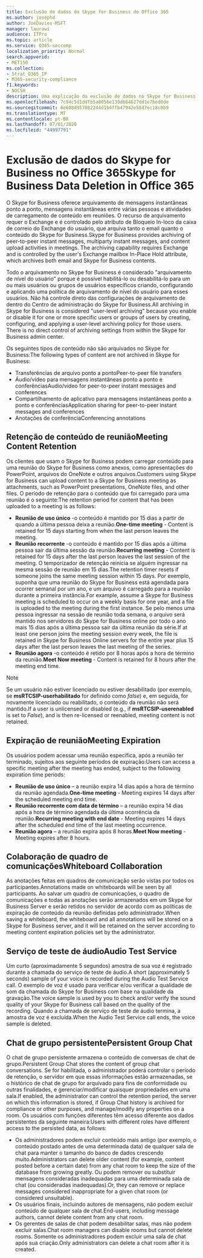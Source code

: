 ```yaml
---
title: Exclusão de dados do Skype for Business do Office 365
ms.author: josephd
author: JoeDavies-MSFT
manager: laurawi
audience: ITPro
ms.topic: article
ms.service: O365-seccomp
localization_priority: Normal
search.appverid:
- MET150
ms.collection:
- Strat_O365_IP
- M365-security-compliance
f1.keywords:
- NOCSH
description: Uma explicação da exclusão de dados no Skype for Business.
ms.openlocfilehash: 7c94c5d1ddfb5a8056e139d664627dd1e7bed0de
ms.sourcegitcommit: 6e608d957082244d1b4ffb47942e5847ec18c0b9
ms.translationtype: MT
ms.contentlocale: pt-BR
ms.lasthandoff: 07/01/2020
ms.locfileid: "44997791"
---
```

# <a name="skype-for-business-data-deletion-in-office-365"></a><span data-ttu-id="7cd76-103">Exclusão de dados do Skype for Business no Office 365</span><span class="sxs-lookup"><span data-stu-id="7cd76-103">Skype for Business Data Deletion in Office 365</span></span>

<span data-ttu-id="7cd76-p101">O Skype for Business oferece arquivamento de mensagens instantâneas ponto a ponto, mensagens instantâneas entre várias pessoas e atividades de carregamento de conteúdo em reuniões. O recurso de arquivamento requer o Exchange e é controlado pelo atributo de Bloqueio In-loco da caixa de correio do Exchange do usuário, que arquiva tanto o email quanto o conteúdo do Skype for Business.</span><span class="sxs-lookup"><span data-stu-id="7cd76-p101">Skype for Business provides archiving of peer-to-peer instant messages, multiparty instant messages, and content upload activities in meetings. The archiving capability requires Exchange and is controlled by the user's Exchange mailbox In-Place Hold attribute, which archives both email and Skype for Business contents.</span></span>

<span data-ttu-id="7cd76-p102">Todo o arquivamento no Skype for Business é considerado "arquivamento de nível do usuário" porque é possível habilitá-lo ou desabilitá-lo para um ou mais usuários ou grupos de usuários específicos criando, configurando e aplicando uma política de arquivamento de nível do usuário para esses usuários. Não há controle direto das configurações de arquivamento de dentro do Centro de administração do Skype for Business.</span><span class="sxs-lookup"><span data-stu-id="7cd76-p102">All archiving in Skype for Business is considered "user-level archiving" because you enable or disable it for one or more specific users or groups of users by creating, configuring, and applying a user-level archiving policy for those users. There is no direct control of archiving settings from within the Skype for Business admin center.</span></span>

<span data-ttu-id="7cd76-108">Os seguintes tipos de conteúdo não são arquivados no Skype for Business:</span><span class="sxs-lookup"><span data-stu-id="7cd76-108">The following types of content are not archived in Skype for Business:</span></span>

- <span data-ttu-id="7cd76-109">Transferências de arquivo ponto a ponto</span><span class="sxs-lookup"><span data-stu-id="7cd76-109">Peer-to-peer file transfers</span></span>
- <span data-ttu-id="7cd76-110">Áudio/vídeo para mensagens instantâneas ponto a ponto e conferências</span><span class="sxs-lookup"><span data-stu-id="7cd76-110">Audio/video for peer-to-peer instant messages and conferences</span></span>
- <span data-ttu-id="7cd76-111">Compartilhamento de aplicativo para mensagens instantâneas ponto a ponto e conferências</span><span class="sxs-lookup"><span data-stu-id="7cd76-111">Application sharing for peer-to-peer instant messages and conferences</span></span>
- <span data-ttu-id="7cd76-112">Anotações de conferência</span><span class="sxs-lookup"><span data-stu-id="7cd76-112">Conferencing annotations</span></span> 

## <a name="meeting-content-retention"></a><span data-ttu-id="7cd76-113">Retenção de conteúdo de reunião</span><span class="sxs-lookup"><span data-stu-id="7cd76-113">Meeting Content Retention</span></span>

<span data-ttu-id="7cd76-114">Os clientes que usam o Skype for Business podem carregar conteúdo para uma reunião do Skype for Business como anexos, como apresentações do PowerPoint, arquivos do OneNote e outros arquivos.</span><span class="sxs-lookup"><span data-stu-id="7cd76-114">Customers using Skype for Business can upload content to a Skype for Business meeting as attachments, such as PowerPoint presentations, OneNote files, and other files.</span></span> <span data-ttu-id="7cd76-115">O período de retenção para o conteúdo que foi carregado para uma reunião é o seguinte:</span><span class="sxs-lookup"><span data-stu-id="7cd76-115">The retention period for content that has been uploaded to a meeting is as follows:</span></span>

- <span data-ttu-id="7cd76-116">**Reunião de uso único** -o conteúdo é mantido por 15 dias a partir de quando a última pessoa deixa a reunião.</span><span class="sxs-lookup"><span data-stu-id="7cd76-116">**One-time meeting** - Content is retained for 15 days starting from when the last person leaves the meeting.</span></span>
- <span data-ttu-id="7cd76-117">**Reunião recorrente** -o conteúdo é mantido por 15 dias após a última pessoa sair da última sessão da reunião.</span><span class="sxs-lookup"><span data-stu-id="7cd76-117">**Recurring meeting** - Content is retained for 15 days after the last person leaves the last session of the meeting.</span></span> <span data-ttu-id="7cd76-118">O temporizador de retenção reinicia se alguém ingressar na mesma sessão de reunião em 15 dias.</span><span class="sxs-lookup"><span data-stu-id="7cd76-118">The retention timer resets if someone joins the same meeting session within 15 days.</span></span> <span data-ttu-id="7cd76-119">Por exemplo, suponha que uma reunião do Skype for Business está agendada para ocorrer semanal por um ano, e um arquivo é carregado para a reunião durante a primeira instância.</span><span class="sxs-lookup"><span data-stu-id="7cd76-119">For example, assume a Skype for Business meeting is scheduled to occur on a weekly basis for one year, and a file is uploaded to the meeting during the first instance.</span></span> <span data-ttu-id="7cd76-120">Se pelo menos uma pessoa ingressar na sessão de reunião toda semana, o arquivo será mantido nos servidores do Skype for Business online por todo o ano mais 15 dias após a última pessoa sair da última reunião da série.</span><span class="sxs-lookup"><span data-stu-id="7cd76-120">If at least one person joins the meeting session every week, the file is retained in Skype for Business Online servers for the entire year plus 15 days after the last person leaves the last meeting of the series.</span></span>
- <span data-ttu-id="7cd76-121">**Reunião agora** -o conteúdo é retido por 8 horas após a hora de término da reunião.</span><span class="sxs-lookup"><span data-stu-id="7cd76-121">**Meet Now meeting** - Content is retained for 8 hours after the meeting end time.</span></span>

> [!NOTE]
> <span data-ttu-id="7cd76-122">Se um usuário não estiver licenciado ou estiver desabilitado (por exemplo, se **msRTCSIP-userhabilitado** for definido como *false*) e, em seguida, for novamente licenciado ou reabilitado, o conteúdo da reunião não será mantido.</span><span class="sxs-lookup"><span data-stu-id="7cd76-122">If a user is unlicensed or disabled (e.g., if **msRTCSIP-userenabled** is set to *False*), and is then re-licensed or reenabled, meeting content is not retained.</span></span>

## <a name="meeting-expiration"></a><span data-ttu-id="7cd76-123">Expiração de reunião</span><span class="sxs-lookup"><span data-stu-id="7cd76-123">Meeting Expiration</span></span>

<span data-ttu-id="7cd76-124">Os usuários podem acessar uma reunião específica, após a reunião ter terminado, sujeitos aos seguinte períodos de expiração:</span><span class="sxs-lookup"><span data-stu-id="7cd76-124">Users can access a specific meeting after the meeting has ended, subject to the following expiration time periods:</span></span>

- <span data-ttu-id="7cd76-125">**Reunião de uso único** – a reunião expira 14 dias após a hora de término da reunião agendada.</span><span class="sxs-lookup"><span data-stu-id="7cd76-125">**One-time meeting** - Meeting expires 14 days after the scheduled meeting end time.</span></span>
- <span data-ttu-id="7cd76-126">**Reunião recorrente com data de término** – a reunião expira 14 dias após a hora de término agendada da última ocorrência da reunião.</span><span class="sxs-lookup"><span data-stu-id="7cd76-126">**Recurring meeting with end date** - Meeting expires 14 days after the scheduled end time of the last meeting occurrence.</span></span>
- <span data-ttu-id="7cd76-127">**Reunião agora** – a reunião expira após 8 horas.</span><span class="sxs-lookup"><span data-stu-id="7cd76-127">**Meet Now meeting** - Meeting expires after 8 hours.</span></span>

## <a name="whiteboard-collaboration"></a><span data-ttu-id="7cd76-128">Colaboração de quadro de comunicações</span><span class="sxs-lookup"><span data-stu-id="7cd76-128">Whiteboard Collaboration</span></span>

<span data-ttu-id="7cd76-129">As anotações feitas em quadros de comunicação serão vistas por todos os participantes.</span><span class="sxs-lookup"><span data-stu-id="7cd76-129">Annotations made on whiteboards will be seen by all participants.</span></span> <span data-ttu-id="7cd76-130">Ao salvar um quadro de comunicações, o quadro de comunicações e todas as anotações serão armazenados em um Skype for Business Server e serão retidos no servidor de acordo com as políticas de expiração de conteúdo da reunião definidas pelo administrador.</span><span class="sxs-lookup"><span data-stu-id="7cd76-130">When saving a whiteboard, the whiteboard and all annotations will be stored on a Skype for Business server, and it will be retained on the server according to meeting content expiration policies set by the administrator.</span></span>

## <a name="audio-test-service"></a><span data-ttu-id="7cd76-131">Serviço de teste de áudio</span><span class="sxs-lookup"><span data-stu-id="7cd76-131">Audio Test Service</span></span>

<span data-ttu-id="7cd76-132">Um curto (aproximadamente 5 segundos) amostra de sua voz é registrado durante a chamada do serviço de teste de áudio.</span><span class="sxs-lookup"><span data-stu-id="7cd76-132">A short (approximately 5 seconds) sample of your voice is recorded during the Audio Test Service call.</span></span> <span data-ttu-id="7cd76-133">O exemplo de voz é usado para verificar e/ou verificar a qualidade de som da chamada do Skype for Business com base na qualidade da gravação.</span><span class="sxs-lookup"><span data-stu-id="7cd76-133">The voice sample is used by you to check and/or verify the sound quality of your Skype for Business call based on the quality of the recording.</span></span> <span data-ttu-id="7cd76-134">Quando a chamada de serviço de teste de áudio termina, a amostra de voz é excluída.</span><span class="sxs-lookup"><span data-stu-id="7cd76-134">When the Audio Test Service call ends, the voice sample is deleted.</span></span>

## <a name="persistent-group-chat"></a><span data-ttu-id="7cd76-135">Chat de grupo persistente</span><span class="sxs-lookup"><span data-stu-id="7cd76-135">Persistent Group Chat</span></span>

<span data-ttu-id="7cd76-136">O chat de grupo persistente armazena o conteúdo de conversas de chat de grupo.</span><span class="sxs-lookup"><span data-stu-id="7cd76-136">Persistent Group Chat stores the content of group chat conversations.</span></span> <span data-ttu-id="7cd76-137">Se for habilitada, o administrador poderá controlar o período de retenção, o servidor em que essas informações estão armazenadas, se o histórico de chat de grupo for arquivado para fins de conformidade ou outras finalidades, e gerenciar/modificar quaisquer propriedades em uma sala.</span><span class="sxs-lookup"><span data-stu-id="7cd76-137">If enabled, the administrator can control the retention period, the server on which this information is stored, if Group Chat history is archived for compliance or other purposes, and manage/modify any properties on a room.</span></span> <span data-ttu-id="7cd76-138">Os usuários com funções diferentes têm acesso diferente aos dados persistentes da seguinte maneira:</span><span class="sxs-lookup"><span data-stu-id="7cd76-138">Users with different roles have different access to the persisted data, as follows:</span></span>

- <span data-ttu-id="7cd76-139">Os administradores podem excluir conteúdo mais antigo (por exemplo, o conteúdo postado antes de uma determinada data) de qualquer sala de chat para manter o tamanho do banco de dados crescendo muito.</span><span class="sxs-lookup"><span data-stu-id="7cd76-139">Administrators can delete older content (for example, content posted before a certain date) from any chat room to keep the size of the database from growing greatly.</span></span> <span data-ttu-id="7cd76-140">Ou podem remover ou substituir mensagens consideradas inadequadas para uma determinada sala de chat (ou consideradas inadequadas).</span><span class="sxs-lookup"><span data-stu-id="7cd76-140">Or, they can remove or replace messages considered inappropriate for a given chat room (or considered unsuitable).</span></span>
- <span data-ttu-id="7cd76-141">Os usuários finais, incluindo autores de mensagens, não podem excluir conteúdo de qualquer sala de chat.</span><span class="sxs-lookup"><span data-stu-id="7cd76-141">End-users, including message authors, cannot delete content from any chat room.</span></span>
- <span data-ttu-id="7cd76-142">Os gerentes de salas de chat podem desabilitar salas, mas não podem excluir salas.</span><span class="sxs-lookup"><span data-stu-id="7cd76-142">Chat room managers can disable rooms but cannot delete rooms.</span></span> <span data-ttu-id="7cd76-143">Somente os administradores podem excluir uma sala de chat após sua criação.</span><span class="sxs-lookup"><span data-stu-id="7cd76-143">Only administrators can delete a chat room after it is created.</span></span>